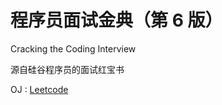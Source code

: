 # 程序员面试金典（第 6 版）

Cracking the Coding Interview

源自硅谷程序员的面试红宝书

OJ : [Leetcode](https://leetcode-cn.com/problemset/lcci/)


